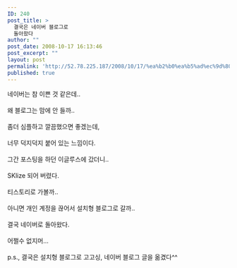 ```yaml
---
ID: 240
post_title: >
  결국은 네이버 블로그로
  돌아왔다
author: ""
post_date: 2008-10-17 16:13:46
post_excerpt: ""
layout: post
permalink: 'http://52.78.225.187/2008/10/17/%ea%b2%b0%ea%b5%ad%ec%9d%80-%eb%84%a4%ec%9d%b4%eb%b2%84-%eb%b8%94%eb%a1%9c%ea%b7%b8%eb%a1%9c-%eb%8f%8c%ec%95%84%ec%99%94%eb%8b%a4/'
published: true
---
```

네이버는 참 이쁜 것 같은데..<BR><BR>왜 블로그는 맘에 안 들까..<BR><BR>좀더 심플하고 깔끔했으면 좋겠는데,<BR><BR>너무 덕지덕지 붙어 있는 느낌이다.<BR><BR>그간 포스팅을 하던 이글루스에 갔더니..<BR><BR>SKlize 되어 버렸다.<BR><BR>티스토리로 가볼까..<BR><BR>아니면 개인 계정을 끊어서 설치형 블로그로 갈까..<BR><BR>결국 네이버로 돌아왔다.<BR><BR>어쩔수 없지머...<BR><BR>p.s., 결국은 설치형 블로그로 고고싱, 네이버 블로그 글을 옮겼다^^